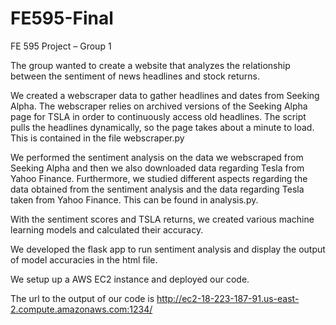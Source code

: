 # FE595-Final

FE 595 Project – Group 1

The group wanted to create a website that analyzes the relationship between the sentiment of news headlines and stock returns.

We created a webscraper data to gather headlines and dates from Seeking Alpha. The webscraper relies on archived versions of the Seeking Alpha page for TSLA in order to continuously access old headlines. The script pulls the headlines dynamically, so the page takes about a minute to load. This is contained in the file webscraper.py

We performed the sentiment analysis on the data we webscraped from Seeking Alpha and then we also downloaded data regarding Tesla from Yahoo Finance. Furthermore, we studied different aspects regarding the data obtained from the sentiment analysis and the data regarding Tesla taken from Yahoo Finance. This can be found in analysis.py.

With the sentiment scores and TSLA returns, we created various machine learning models and calculated their accuracy.

We developed the flask app to run sentiment analysis and display the output of model accuracies in the html file.

We setup up a AWS EC2 instance and deployed our code.

The url to the output of our code is http://ec2-18-223-187-91.us-east-2.compute.amazonaws.com:1234/